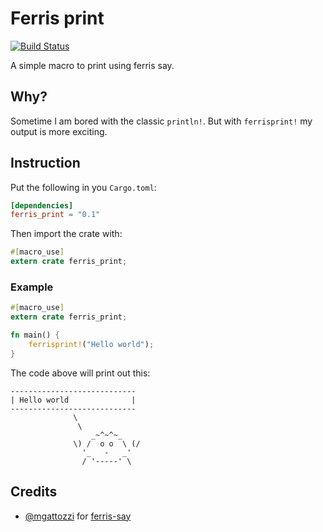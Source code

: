 Ferris print
============
[![Build Status](https://travis-ci.org/kimond/ferris-print.svg?branch=master)](https://travis-ci.org/kimond/ferris-print)

A simple macro to print using ferris say.

## Why?
Sometime I am bored with the classic `println!`. But with `ferrisprint!` my output is more exciting.

## Instruction
Put the following in you `Cargo.toml`:

```toml
[dependencies]
ferris_print = "0.1"
```

Then import the crate with:

```rust
#[macro_use]
extern crate ferris_print;
```

### Example

```rust
#[macro_use]
extern crate ferris_print;

fn main() {
    ferrisprint!("Hello world");
}
```

The code above will print out this:

```plain
----------------------------
| Hello world              |
----------------------------
              \
               \
                  _~^~^~_
              \) /  o o  \ (/
                '_   -   _'
                / '-----' \
```

## Credits
* [@mgattozzi](https://github.com/mgattozzi) for [ferris-say](https://github.com/mgattozzi/ferris-says)
